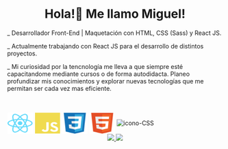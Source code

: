 <h1 align='center'>Hola!👋 Me llamo Miguel! </h1>

_ Desarrollador Front-End | Maquetación con HTML, CSS (Sass) y React JS.

_ Actualmente trabajando con React JS para el desarrollo de distintos proyectos.

_ Mi curiosidad por la tencnología me lleva a que siempre esté capacitandome mediante cursos o de forma autodidacta. Planeo profundizar mis conocimientos y explorar nuevas tecnologías que me permitan ser cada vez mas eficiente.

<br>

<div style="display: inline-block" align='center'><br>
  <img align="center" alt="icono-React" height="50" width="60" src="https://raw.githubusercontent.com/devicons/devicon/master/icons/react/react-original.svg">
  <img align="center" alt="icono-Js" height="50" width="60" src="https://raw.githubusercontent.com/devicons/devicon/master/icons/javascript/javascript-plain.svg">
  <img align="center" alt="icono-CSS" height="50" width="60" src="https://raw.githubusercontent.com/devicons/devicon/master/icons/css3/css3-original.svg">
  <img align="center" alt="icono-HTML" height="50" width="60" src="https://raw.githubusercontent.com/devicons/devicon/master/icons/html5/html5-original.svg">
  <img align="center" alt="icono-CSS" height="50" width="60" src="https://cdn.jsdelivr.net/gh/devicons/devicon/icons/sass/sass-original.svg" />
</div>

<br>

  <div align='center'>
    <a href='https://www.linkedin.com/in/miguel-montoro-7bab0b279/' target='_blank'> <img src='https://img.shields.io/badge/LinkedIn-0077B5?style=for-the-badge&logo=linkedin&logoColor=white'> </a>
    <a href='https://discord.gg/_miguelan' target='_blank'> <img src='https://img.shields.io/badge/Discord-7289DA?style=for-the-badge&logo=discord&logoColor=white'> </a>
  </div>
